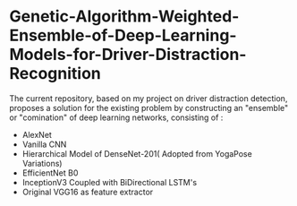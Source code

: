 # Genetic-Algorithm-Weighted-Ensemble-of-Deep-Learning-Models-for-Driver-Distraction-Recognition
The current repository, based on my project on driver distraction detection, proposes a solution for the existing problem by constructing an "ensemble" or "comination" of deep learning networks, consisting of :
* AlexNet
* Vanilla CNN
* Hierarchical Model of DenseNet-201( Adopted from YogaPose Variations)
* EfficientNet B0
* InceptionV3 Coupled with BiDirectional LSTM's
* Original VGG16 as feature extractor
